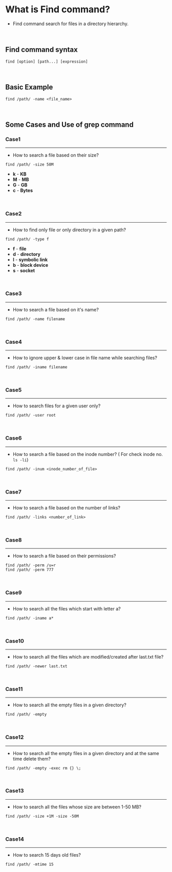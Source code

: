 # What is Find command?
- Find command search for files in a directory hierarchy.

<br>

## Find command syntax
```
find [option] [path...] [expression]
```
<br>

## Basic Example
```
find /path/ -name <file_name>
```
<br>

## Some Cases and Use of grep command
### Case1
---
- How to search a file based on their size?
```
find /path/ -size 50M
```
- **k** - **KB**
- **M** - **MB**
- **G** - **GB**
- **c** - **Bytes**

<br>

### Case2
---
- How to find only file or only directory in a given path?
```
find /path/ -type f
```
- **f** - **file**
- **d** - **directory**
- **l** - **symbolic link**
- **b** - **block device**
- **s** - **socket**

<br>

### Case3
---
- How to search a file based on it's name?
```
find /path/ -name filename
```
<br>

### Case4
---
- How to ignore upper & lower case in file name while searching files?
```
find /path/ -iname filename
```
<br>

### Case5
---
- How to search files for a given user only?
```
find /path/ -user root
```
<br>

### Case6
---
- How to search a file based on the inode number? ( For check inode no. `ls -li`)
```
find /path/ -inum <inode_number_of_file>
```
<br>

### Case7
---
- How to search a file based on the number of links?
```
find /path/ -links <number_of_link>
```
<br>

### Case8
---
- How to search a file based on their permissions?
```
find /path/ -perm /u=r
find /path/ -perm 777
```
<br>

### Case9
---
- How to search all the files which start with letter a?
```
find /path/ -iname a*
```
<br>

### Case10
---
- How to search all the files which are modified/created after last.txt file?
```
find /path/ -newer last.txt
```
<br>

### Case11
---
- How to search all the empty files in a given directory?
```
find /path/ -empty
```
<br>

### Case12
---
- How to search all the empty files in a given directory and at the same time delete them?
```
find /path/ -empty -exec rm {} \;
```
<br>

### Case13
---
- How to search all the files whose size are between 1-50 MB?
```
find /path/ -size +1M -size -50M
```
<br>

### Case14
---
- How to search 15 days old files?
```
find /path/ -mtime 15
```